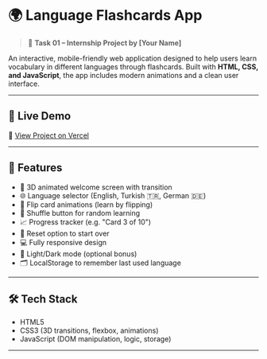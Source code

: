 # 🌍 Language Flashcards App

> 📝 **Task 01 – Internship Project by [Your Name]**

An interactive, mobile-friendly web application designed to help users learn vocabulary in different languages through flashcards. Built with **HTML, CSS, and JavaScript**, the app includes modern animations and a clean user interface.

---

## 🚀 Live Demo

🔗 [View Project on Vercel](https://language-flashcards-innovotech.vercel.app)

---

## 🧠 Features

- 🎉 3D animated welcome screen with transition
- 🌐 Language selector (English, Turkish 🇹🇷, German 🇩🇪)
- 🔁 Flip card animations (learn by flipping)
- 🎲 Shuffle button for random learning
- 📈 Progress tracker (e.g. "Card 3 of 10")
- 🔄 Reset option to start over
- 💻 Fully responsive design
- 🌙 Light/Dark mode (optional bonus)
- 🗂️ LocalStorage to remember last used language

---

## 🛠️ Tech Stack

- HTML5  
- CSS3 (3D transitions, flexbox, animations)  
- JavaScript (DOM manipulation, logic, storage)

---

